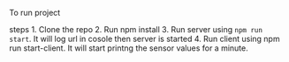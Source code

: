 To run project 

steps 
    1. Clone the repo 
    2. Run npm install 
    3. Run server using `npm run start`. It will log url in cosole then server is started
    4. Run client using npm run start-client. It will start printng the sensor values for a minute. 
